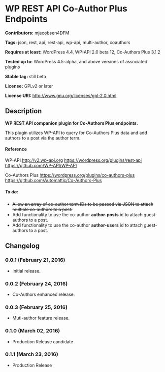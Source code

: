 # WP REST API Co-Author Plus Endpoints #
**Contributors:** mjacobsen4DFM

**Tags:** json, rest, api, rest-api, wp-api, multi-author, coauthors

**Requires at least:** WordPress 4.4, WP-API 2.0 beta 12, Co-Authors Plus 3.1.2

**Tested up to:** WordPress 4.5-alpha, and above versions of associated plugins

**Stable tag:** still beta

**License:** GPLv2 or later

**License URI:** http://www.gnu.org/licenses/gpl-2.0.html



## Description ##

**WP REST API companion plugin for Co-Authors Plus endpoints.**

This plugin utilizes WP-API to query for Co-Authors Plus data and add authors to a post via the author term.



#### Reference
WP-API
http://v2.wp-api.org
https://wordpress.org/plugins/rest-api
https://github.com/WP-API/WP-API

Co-Authors Plus
https://wordpress.org/plugins/co-authors-plus
https://github.com/Automattic/Co-Authors-Plus


##### To do:
* ~~Allow an array of co-author term IDs to be passed via JSON to attach multiple co-authors to a post.~~
* Add functionality to use the co-author **author-posts** id to attach guest-authors to a post.
* Add functionality to use the co-author **author-users** id to attach guest-authors to a post.

## Changelog ##

### 0.0.1 (February 21, 2016) ###
* Initial release.

### 0.0.2 (February 24, 2016) ###
* Co-Authors enhanced release.

### 0.0.3 (February 25, 2016) ###
* Muti-author feature release.

### 0.1.0 (March 02, 2016) ###
* Production Release candidate

### 0.1.1 (March 23, 2016) ###
* Production Release